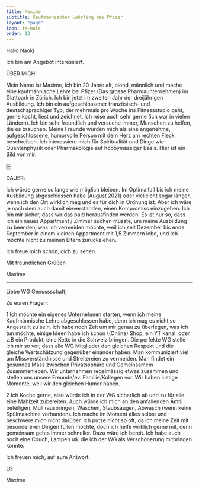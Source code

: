 ```yaml
---
title: Maxime
subtitle: Kaufmännischer Lehrling bei Pfizer
layout: "page"
icon: fa-male
order: 13
---
```


Hallo Naoki 



Ich bin am Angebot interessiert. 



ÜBER MICH: 

Mein Name ist Maxime, ich bin 20 Jahre alt, blond, männlich und mache eine kaufmännische Lehre bei Pfizer (Das grosse Pharmaunternehmen) im Glattpark in Zürich. Ich bin jetzt im zweiten Jahr der dreijährigen Ausbildung. Ich bin ein aufgeschlossener französisch- und deutschsprachiger Typ, der mehrmals pro Woche ins Fitnessstudio geht, gerne kocht, liest und zeichnet. Ich reise auch sehr gerne (ich war in vielen Ländern). Ich bin sehr freundlich und versuche immer, Menschen zu helfen, die es brauchen. Meine Freunde würden mich als eine angenehme, aufgeschlossene, humorvolle Person mit dem Herz am rechten Fleck beschreiben. Ich interessiere mich für Spiritualität und Dinge wie Quantenphysik oder Pharmakologie auf hobbymässiger Basis. Hier ist ein Bild von mir: 

￼ 



DAUER: 

Ich würde gerne so lange wie möglich bleiben. Im Optimalfall bis ich meine Ausbildung abgeschlossen habe (August 2021) oder vielleicht sogar länger, wenn ich den Ort wirklich mag und es für dich in Ordnung ist. Aber ich wäre je nach dem auch damit einverstanden, einen Kompromiss einzugehen. Ich bin mir sicher, dass wir das bald herausfinden werden. Es ist nur so, dass ich ein neues Appartment / Zimmer suchen müsste, um meine Ausbildung zu beenden, was ich vermeiden möchte, weil ich seit Dezember bis ende September in einem kleinen Appartment mit 1,5 Zimmern lebe, und Ich möchte nicht zu meinen Eltern zurückziehen. 



Ich freue mich schon, dich zu sehen. 



Mit freundlichen Grüßen 



Maxime 

---

Liebe WG Genussschaft,

Zu euren Fragen:

1 Ich möchte ein eigenes Unternehmen starten, wenn ich meine Kaufmännische Lehre abgeschlossen habe, denn ich mag es nicht so Angestellt zu sein. Ich habe noch Zeit um mir genau zu überlegen, was ich tun möchte, einige Ideen habe ich schon ((Online) Shop, ein YT kanal, oder z.B ein Produkt, eine Kette in die Schweiz bringen. Die perfekte WG stelle ich mir so vor, dass alle WG Mitglieder den gleichen Respekt und die gleiche Wertschätzung gegenüber einander haben. Man kommuniziert viel um Missverständnisse und Streitereien zu vermeiden. Man findet ein gesundes Mass zwischen Privatssphäre und Gemeinsamem Zusammenleben. Wir unternehmen regelmässig etwas zusammen und stellen uns unsere Freunde/ev. Familie/Kollegen vor. Wir haben lustige Momente, weil wir den gleichen Humor haben.

2 Ich Koche gerne, also würde ich in der WG sicherlich ab und zu für alle eine Mahlzeit zubereiten. Auch würde ich mich an den anfallenden Ämtli beteiligen. Müll rausbringen, Waschen, Staubsaugen, Abwasch (wenn keine Spülmaschine vorhanden). Ich mache im Moment alles selbst und beschwere mich nicht darüber. Ich putze nicht so oft, da ich meine Zeit mit besondereren Dingen füllen möchte, doch ich helfe wirklich gerne mit, denn gemeinsam gehts immer schneller. Dazu wäre ich bereit.
Ich habe auch noch eine Couch, Lampen uä. die ich der WG als Verschönerung mitbringen könnte.

Ich freuen mich, auf eure Antwort.

LG 

Maxime
